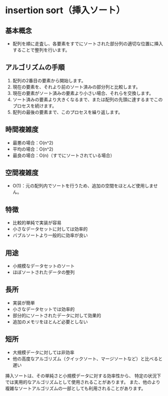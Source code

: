 # insertion sort（挿入ソート）

## 基本概念

- 配列を順に走査し、各要素をすでにソートされた部分列の適切な位置に挿入することで整列を行います。

## アルゴリズムの手順

1. 配列の2番目の要素から開始します。
2. 現在の要素を、それより前のソート済みの部分列と比較します。
3. 現在の要素がソート済みの要素より小さい場合、それらを交換します。
4. ソート済みの要素より大きくなるまで、または配列の先頭に達するまでこのプロセスを続けます。
5. 配列の最後の要素まで、このプロセスを繰り返します。

## 時間複雑度

- 最悪の場合：O(n^2)
- 平均の場合：O(n^2)
- 最良の場合：O(n)（すでにソートされている場合）

## 空間複雑度

- O(1)：元の配列内でソートを行うため、追加の空間をほとんど使用しません。

## 特徴

- 比較的単純で実装が容易
- 小さなデータセットに対しては効率的
- バブルソートより一般的に効率が良い

## 用途

- 小規模なデータセットのソート
- ほぼソートされたデータの整列

## 長所

- 実装が簡単
- 小さなデータセットでは効率的
- 部分的にソートされたデータに対して効果的
- 追加のメモリをほとんど必要としない

## 短所

- 大規模データに対しては非効率
- 他の高度なアルゴリズム（クイックソート、マージソートなど）と比べると遅い

挿入ソートは、その単純さと小規模データに対する効率性から、
特定の状況下では実用的なアルゴリズムとして使用されることがあります。
また、他のより複雑なソートアルゴリズムの一部としても利用されることがあります。
